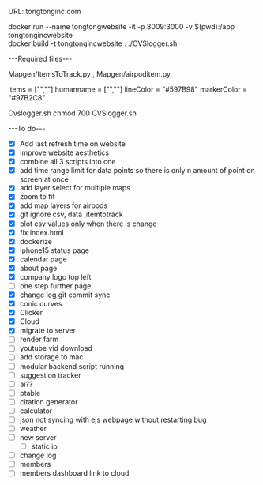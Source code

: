 URL: tongtonginc.com

docker run --name tongtongwebsite -it -p 8009:3000 -v $(pwd):/app  tongtongincwebsite  
docker build -t tongtongincwebsite .
./CVSlogger.sh

---Required files---

Mapgen/ItemsToTrack.py , Mapgen/airpoditem.py

items = ["<Serialnumber1>","<Serialnumber2>"]
humanname = ["<Name1>","<Name2>"]
lineColor = "#597B98"
markerColor = "#97B2C8"


Cvslogger.sh
chmod 700 CVSlogger.sh

---To do---
- [x] Add last refresh time on website
- [x] improve website aesthetics
- [x] combine all 3 scripts into one
- [x] add time range limit for data points so there is only n amount of point on screen at once
- [x] add layer select for multiple maps
- [x] zoom to fit
- [x] add map layers for airpods
- [x] git ignore csv, data ,itemtotrack
- [x] plot csv values only when there is change 
- [x] fix index.html
- [x] dockerize
- [x] iphone15 status page
- [x] calendar page
- [x] about page
- [x] company logo top left
- [ ] one step further page
- [x] change log git commit sync
- [x] conic curves
- [x] Clicker
- [x] Cloud
- [x] migrate to server
- [ ] render farm
- [ ] youtube vid download
- [ ] add storage to mac
- [ ] modular backend script running
- [ ] suggestion tracker
- [ ] ai??
- [ ] ptable
- [ ] citation generator
- [ ] calculator
- [ ] json not syncing with ejs webpage without restarting bug
- [ ] weather
- [ ] new server
	-[ ] static ip
- [ ] change log
- [ ] members
- [ ] members dashboard link to cloud

